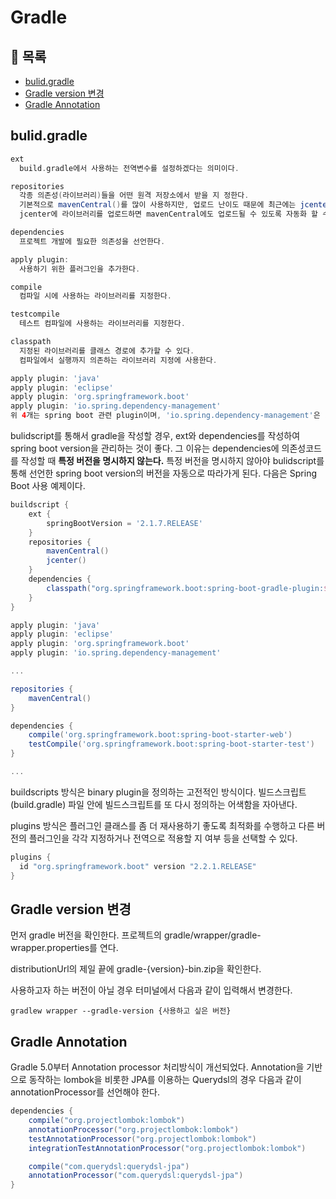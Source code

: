 # Gradle

## 📖 목록

- [bulid.gradle](#bulidgradle)
- [Gradle version 변경](#gradle-version-변경)
- [Gradle Annotation](#gradle-annotation)

## bulid.gradle

```gradle
ext
  build.gradle에서 사용하는 전역변수를 설정하겠다는 의미이다.

repositories
  각종 의존성(라이브러리)들을 어떤 원격 저장소에서 받을 지 정한다.
  기본적으로 mavenCentral()를 많이 사용하지만, 업로드 난이도 때문에 최근에는 jcenter()도 많이 사용한다.
  jcenter에 라이브러리를 업로드하면 mavenCentral에도 업로드될 수 있도록 자동화 할 수 있다.

dependencies
  프로젝트 개발에 필요한 의존성을 선언한다.

apply plugin:
  사용하기 위한 플러그인을 추가한다.

compile
  컴파일 시에 사용하는 라이브러리를 지정한다.

testcompile
  테스트 컴파일에 사용하는 라이브러리를 지정한다.

classpath
  지정된 라이브러리를 클래스 경로에 추가할 수 있다.
  컴파일에서 실행까지 의존하는 라이브러리 지정에 사용한다.

apply plugin: 'java'
apply plugin: 'eclipse'
apply plugin: 'org.springframework.boot'
apply plugin: 'io.spring.dependency-management'
위 4개는 spring boot 관련 plugin이며, 'io.spring.dependency-management'은 spring boot의 의존성을 관리해 주는 플러그인이다.
```

bulidscript를 통해서 gradle을 작성할 경우, ext와 dependencies를 작성하여 spring boot version을 관리하는 것이 좋다. 그 이유는 dependencies에 의존성코드를 작성할 때 **특정 버전을 명시하지 않는다.** 특정 버전을 명시하지 않아야 bulidscript를 통해 선언한 spring boot version의 버전을 자동으로 따라가게 된다. 다음은 Spring Boot 사용 예제이다.

```gradle
buildscript {
    ext {
        springBootVersion = '2.1.7.RELEASE'
    }
    repositories {
        mavenCentral()
        jcenter()
    }
    dependencies {
        classpath("org.springframework.boot:spring-boot-gradle-plugin:${springBootVersion}")
    }
}

apply plugin: 'java'
apply plugin: 'eclipse'
apply plugin: 'org.springframework.boot'
apply plugin: 'io.spring.dependency-management'

...

repositories {
    mavenCentral()
}

dependencies {
    compile('org.springframework.boot:spring-boot-starter-web')
    testCompile('org.springframework.boot:spring-boot-starter-test')
}

...
```

buildscripts 방식은 binary plugin을 정의하는 고전적인 방식이다. 빌드스크립트(build.gradle) 파일 안에 빌드스크립트를 또 다시 정의하는 어색함을 자아낸다.

plugins 방식은 플러그인 클래스를 좀 더 재사용하기 좋도록 최적화를 수행하고 다른 버전의 플러그인을 각각 지정하거나 전역으로 적용할 지 여부 등을 선택할 수 있다.

```gradle
plugins {
  id "org.springframework.boot" version "2.2.1.RELEASE"
}
```

## Gradle version 변경

먼저 gradle 버전을 확인한다. 프로젝트의 gradle/wrapper/gradle-wrapper.properties를 연다.

distributionUrl의 제일 끝에 gradle-{version}-bin.zip을 확인한다.

사용하고자 하는 버전이 아닐 경우 터미널에서 다음과 같이 입력해서 변경한다.

```
gradlew wrapper --gradle-version {사용하고 싶은 버전}
```

## Gradle Annotation

Gradle 5.0부터 Annotation processor 처리방식이 개선되었다. Annotation을 기반으로 동작하는 lombok을 비롯한 JPA를 이용하는 Querydsl의 경우 다음과 같이 annotationProcessor를 선언해야 한다.

```gradle
dependencies {
    compile("org.projectlombok:lombok")
    annotationProcessor("org.projectlombok:lombok")
    testAnnotationProcessor("org.projectlombok:lombok")
    integrationTestAnnotationProcessor("org.projectlombok:lombok")

    compile("com.querydsl:querydsl-jpa")
    annotationProcessor("com.querydsl:querydsl-jpa")
}
```
